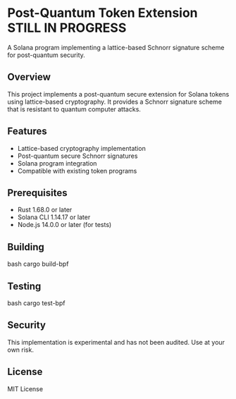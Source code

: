 # Post-Quantum Token Extension STILL IN PROGRESS

A Solana program implementing a lattice-based Schnorr signature scheme for post-quantum security.

## Overview

This project implements a post-quantum secure extension for Solana tokens using lattice-based cryptography. It provides a Schnorr signature scheme that is resistant to quantum computer attacks.

## Features

- Lattice-based cryptography implementation
- Post-quantum secure Schnorr signatures
- Solana program integration
- Compatible with existing token programs

## Prerequisites

- Rust 1.68.0 or later
- Solana CLI 1.14.17 or later
- Node.js 14.0.0 or later (for tests)

## Building

bash
cargo build-bpf

## Testing

bash
cargo test-bpf

## Security

This implementation is experimental and has not been audited. Use at your own risk.

## License

MIT License
